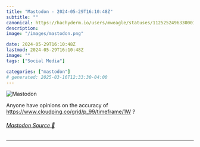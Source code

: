 ```yaml
---
title: "Mastodon - 2024-05-29T16:10:48Z"
subtitle: ""
canonical: https://hachyderm.io/users/mweagle/statuses/112525249633000145
description:
image: "/images/mastodon.png"

date: 2024-05-29T16:10:48Z
lastmod: 2024-05-29T16:10:48Z
image: ""
tags: ["Social Media"]

categories: ["mastodon"]
# generated: 2025-03-16T12:33:30-04:00
---
```

![Mastodon](/images/mastodon.png)

<p>Anyone have opinions on the accuracy of <a href="https://www.cloudping.co/grid/p_99/timeframe/1W" target="_blank" rel="nofollow noopener noreferrer" translate="no"><span class="invisible">https://www.</span><span class="ellipsis">cloudping.co/grid/p_99/timefra</span><span class="invisible">me/1W</span></a> ?</p>


###### [Mastodon Source 🐘](https://hachyderm.io/@mweagle/112525249633000145)

___
